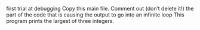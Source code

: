 first trial at debugging
Copy this main file. Comment out (don’t delete it!) the part of the code that is causing the output to go into an infinite loop
This program prints the largest of three integers.
